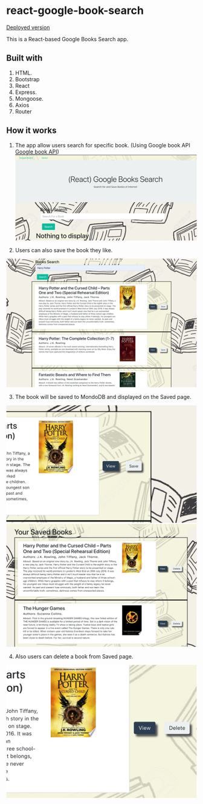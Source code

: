 # react-google-book-search

[Deployed version](https://react-google-book-search-ma.herokuapp.com/)

This is a React-based Google Books Search app.

## Built with 
1. HTML.
2. Bootstrap
3. React
4. Express.
5. Mongoose.
6. Axios
7. Router

## How it works

1. The app allow users search for specific book. (Using Google book API [Google book API](https://developers.google.com/books))
![search](client/public/images/rm-1.png)

2. Users can also save the book they like.

![search](client/public/images/rm-2.png)

3. The book will be saved to MondoDB and displayed on the Saved page.

![search](client/public/images/rm-3.png)
![search](client/public/images/rm-4.png)


4. Also users can delete a book from Saved page.

![search](client/public/images/rm-5.png)
